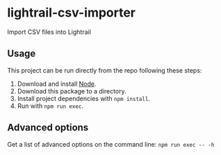 # lightrail-csv-importer
Import CSV files into Lightrail

## Usage
This project can be run directly from the repo following these steps:
1. Download and install [Node](https://nodejs.org/).
2. Download this package to a directory.
3. Install project dependencies with `npm install`.
4. Run with `npm run exec`.

## Advanced options
Get a list of advanced options on the command line: `npm run exec -- -h`
